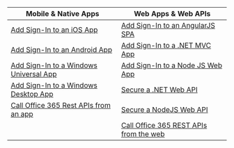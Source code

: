 | Mobile & Native Apps | Web Apps & Web APIs |
| ----------------------- | ------------------------------- |
| [Add Sign-In to an iOS App](active-directory-v2-devquickstarts-ios.md)| [Add Sign-In to an AngularJS SPA](active-directory-v2-devquickstarts-angular.md)  |
| [Add Sign-In to an Android App](active-directory-v2-devquickstarts-android.md)| [Add Sign-In to a .NET MVC App](active-directory-v2-devquickstarts-dotnet-web.md)  |
| [Add Sign-In to a Windows Universal App](active-directory-v2-devquickstarts-univ.md) | [Add Sign-In to a Node JS Web App](active-directory-v2-devquickstarts-node-web.md) |
| [Add Sign-In to a Windows Desktop App](active-directory-v2-devquickstarts-wpf.md)| [Secure a .NET Web API](active-directory-v2-devquickstarts-dotnet-api.md) |
| [Call Office 365 Rest APIs from an app](https://www.msdn.com/office/office365/howto/authenticate-Office-365-APIs-using-v2) | [Secure a NodeJS Web API](active-directory-v2-devquickstarts-node-api.md)   |
|  | [Call Office 365 REST APIs from the web](https://www.msdn.com/office/office365/howto/authenticate-Office-365-APIs-using-v2) |
